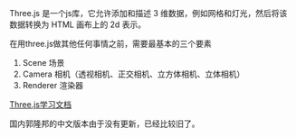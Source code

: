 Three.js 是一个js库，它允许添加和描述 3 维数据，例如网格和灯光，然后将该数据转换为 HTML 画布上的 2d 表示。

在用three.js做其他任何事情之前，需要最基本的三个要素

1. Scene  场景
2. Camera  相机（透视相机、正交相机、立方体相机、立体相机）
3. Renderer 渲染器

[Three.js学习文档](https://sbcode.net/threejs/)

国内郭隆邦的中文版本由于没有更新，已经比较旧了。